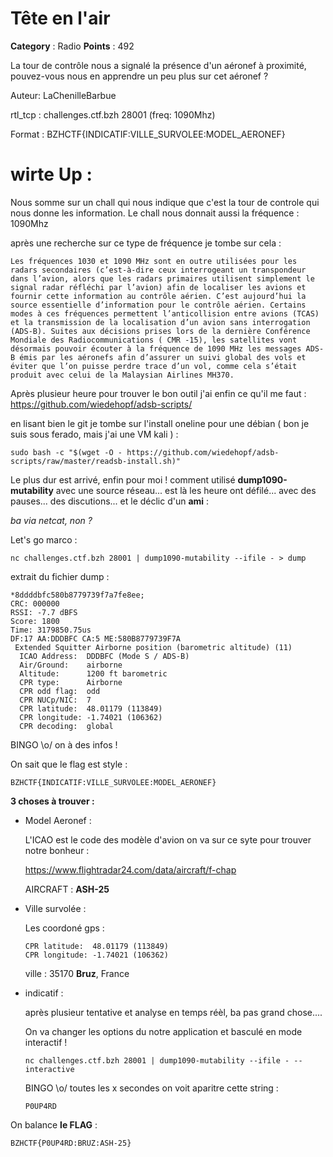 # Tête en l'air

**Category** : Radio
**Points** : 492

La tour de contrôle nous a signalé la présence d'un aéronef à proximité, pouvez-vous nous en apprendre un peu plus sur cet aéronef ?

Auteur: LaChenilleBarbue

rtl_tcp : challenges.ctf.bzh 28001 (freq: 1090Mhz)

Format : BZHCTF{INDICATIF:VILLE_SURVOLEE:MODEL_AERONEF}

# wirte Up :

Nous somme sur un chall qui nous indique que c'est la tour de controle qui nous donne les information.
Le chall nous donnait aussi la fréquence : 1090Mhz

après une recherche sur ce type de fréquence je tombe sur cela : 

```
Les fréquences 1030 et 1090 MHz sont en outre utilisées pour les radars secondaires (c’est-à-dire ceux interrogeant un transpondeur dans l’avion, alors que les radars primaires utilisent simplement le signal radar réfléchi par l’avion) afin de localiser les avions et fournir cette information au contrôle aérien. C’est aujourd’hui la source essentielle d’information pour le contrôle aérien. Certains modes à ces fréquences permettent l’anticollision entre avions (TCAS) et la transmission de la localisation d’un avion sans interrogation (ADS-B). Suites aux décisions prises lors de la dernière Conférence Mondiale des Radiocommunications ( CMR -15), les satellites vont désormais pouvoir écouter à la fréquence de 1090 MHz les messages ADS-B émis par les aéronefs afin d’assurer un suivi global des vols et éviter que l’on puisse perdre trace d’un vol, comme cela s’était produit avec celui de la Malaysian Airlines MH370.
```

Après plusieur heure pour trouver le bon outil j'ai enfin ce qu'il me faut : 
https://github.com/wiedehopf/adsb-scripts/

en lisant bien le git je tombe sur l'install oneline pour une débian ( bon je suis sous ferado, mais j'ai une VM kali ) : 

```
sudo bash -c "$(wget -O - https://github.com/wiedehopf/adsb-scripts/raw/master/readsb-install.sh)" 
```

Le plus dur est arrivé, enfin pour moi ! comment utilisé **dump1090-mutability** avec une source réseau... est là les heure ont défilé... avec des pauses... des discutions... et le déclic d'un **ami** :

*ba via netcat, non ?*

Let's go marco :

```
nc challenges.ctf.bzh 28001 | dump1090-mutability --ifile - > dump
```

extrait du fichier dump : 

```
*8ddddbfc580b8779739f7a7fe8ee;
CRC: 000000
RSSI: -7.7 dBFS
Score: 1800
Time: 3179850.75us
DF:17 AA:DDDBFC CA:5 ME:580B8779739F7A
 Extended Squitter Airborne position (barometric altitude) (11)
  ICAO Address:  DDDBFC (Mode S / ADS-B)
  Air/Ground:    airborne
  Altitude:      1200 ft barometric
  CPR type:      Airborne
  CPR odd flag:  odd
  CPR NUCp/NIC:  7
  CPR latitude:  48.01179 (113849)
  CPR longitude: -1.74021 (106362)
  CPR decoding:  global
```

BINGO \o/ on à des infos ! 

On sait que le flag est style : 
```
BZHCTF{INDICATIF:VILLE_SURVOLEE:MODEL_AERONEF}
```

**3 choses à trouver :** 

* Model Aeronef : 

    L'ICAO est le code des modèle d'avion on va sur ce syte pour trouver notre bonheur : 

    https://www.flightradar24.com/data/aircraft/f-chap

    AIRCRAFT : **ASH-25**

* Ville survolée :

    Les coordoné gps : 
    
    ```
    CPR latitude:  48.01179 (113849)
    CPR longitude: -1.74021 (106362)
    ```

    ville : 35170 **Bruz**, France

* indicatif :

    après plusieur tentative et analyse en temps réèl, ba pas grand chose....

    On va changer les options du notre application et basculé en mode interactif ! 

    ```
    nc challenges.ctf.bzh 28001 | dump1090-mutability --ifile - --interactive
    ```
    BINGO \o/ toutes les x secondes on voit aparitre cette string : 
    ```
    P0UP4RD
    ```

On balance **le FLAG** : 
```
BZHCTF{P0UP4RD:BRUZ:ASH-25}
```
